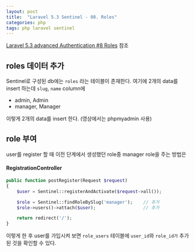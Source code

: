 ```yaml
---
layout: post
title:  "Laravel 5.3 Sentinel - 08. Roles"
categories: php
tags: php laravel sentinel
---
```

[Laravel 5.3 advanced Authentication #8 Roles](https://www.youtube.com/watch?v=1S209IXvWVs) 참조

## roles 데이터 추가

Sentinel로 구성된 db에는 `roles` 라는 테이블이 존재한다. 여기에 2개의 data를 insert 하는데 `slug`, `name` column에

* admin, Admin
* manager, Manager

이렇게 2개의 data를 insert 한다. (영상에서는 phpmyadmin 사용)

## role 부여
user를 register 할 때 이전 단계에서 생성했던 role중 manager role을 주는 방법은

#### RegistrationController
```php
public function postRegister(Request $request)
{
    $user = Sentinel::registerAndActivate($request->all());

    $role = Sentinel::findRoleBySlug('manager');    // 추가
    $role->users()->attach($user);                  // 추가

    return redirect('/');
}
```

이렇게 한 후 user를 가입시켜 보면 `role_users` 테이블에 `user_id`와 `role_id가` 추가된 것을 확인할 수 있다.
